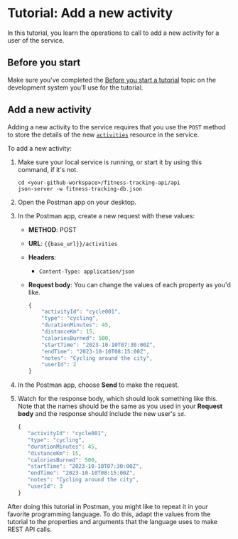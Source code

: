 # Tutorial: Add a new activity

In this tutorial, you learn the operations to call to
add a new activity for a user of the service.

## Before you start

Make sure you've completed the [Before you start a tutorial](tutorials/before-you-start-a-tutorial.md) topic on the development system you'll use for the tutorial.

## Add a new activity

Adding a new activity to the service requires that you use the `POST` method to store the details of the new [`activities`](api/activities.md) resource in the service.

To add a new activity:

1. Make sure your local service is running, or start it by using this command, if it's not.

     ```shell
    cd <your-github-workspace>/fitness-tracking-api/api
    json-server -w fitness-tracking-db.json
    ```

1. Open the Postman app on your desktop.
1. In the Postman app, create a new request with these values:
    * **METHOD**: POST
    * **URL**: `{{base_url}}/activities`
    * **Headers**:
        * `Content-Type: application/json`
    * **Request body**:
        You can change the values of each property as you'd like.

        ```js
        {
            "activityId": "cycle001",
            "type": "cycling",
            "durationMinutes": 45,
            "distanceKm": 15,
            "caloriesBurned": 500,
            "startTime": "2023-10-10T07:30:00Z",
            "endTime": "2023-10-10T08:15:00Z",
            "notes": "Cycling around the city",
            "userId": 2
        }
        ```

1. In the Postman app, choose **Send** to make the request.
1. Watch for the response body, which should look something like this. Note that the names should be the same as you used in your **Request body** and the response should include the new user's `id`.

    ```js
    {
       "activityId": "cycle001",
       "type": "cycling",
       "durationMinutes": 45,
       "distanceKm": 15,
       "caloriesBurned": 500,
       "startTime": "2023-10-10T07:30:00Z",
       "endTime": "2023-10-10T08:15:00Z",
       "notes": "Cycling around the city",
       "userId": 3
    }
    ```

After doing this tutorial in Postman, you might like to repeat it in
your favorite programming language. To do this, adapt the values from
the tutorial to the properties and arguments that the language uses to
make REST API calls.

